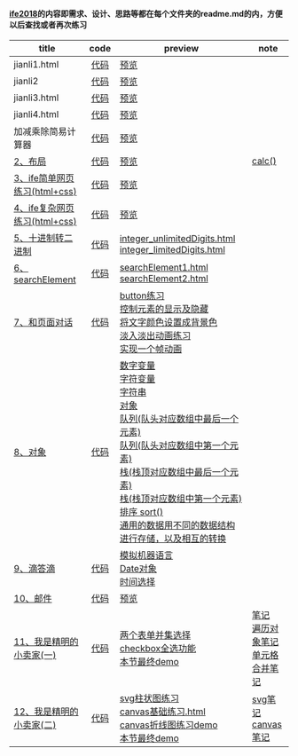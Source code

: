 #### [ife2018](http://ife.baidu.com/college/detail/id/5)的内容即需求、设计、思路等都在每个文件夹的readme.md的内，方便以后查找或者再次练习

| title | code | preview | note |
| -- | :-: | -- | -- |
| jianli1.html | [代码](https://github.com/Zpp-github/ife/blob/master/%E5%90%84%E7%A7%8D%E7%AE%80%E5%8E%86/jianli1.html) | [预览](https://zpp-github.github.io/ife/%E5%90%84%E7%A7%8D%E7%AE%80%E5%8E%86/jianli1.html) |
| jianli2 | [代码](https://github.com/Zpp-github/ife/tree/master/%E5%90%84%E7%A7%8D%E7%AE%80%E5%8E%86/jianli2) | [预览](https://zpp-github.github.io/ife/%E5%90%84%E7%A7%8D%E7%AE%80%E5%8E%86/jianli2/jianli2.html) |
| jianli3.html | [代码](https://github.com/Zpp-github/ife/blob/master/%E5%90%84%E7%A7%8D%E7%AE%80%E5%8E%86/jianli3.html) | [预览](https://zpp-github.github.io/ife/%E5%90%84%E7%A7%8D%E7%AE%80%E5%8E%86/jianli3.html) |
| jianli4.html | [代码](https://github.com/Zpp-github/ife/blob/master/%E5%90%84%E7%A7%8D%E7%AE%80%E5%8E%86/jianli4.html) | [预览](https://zpp-github.github.io/ife/%E5%90%84%E7%A7%8D%E7%AE%80%E5%8E%86/jianli4.html) |
| 加减乘除简易计算器 | [代码](https://github.com/Zpp-github/ife/blob/master/add_minus_times_dicide.html) | [预览](https://zpp-github.github.io/ife/add_minus_times_dicide.html) |
| [2、布局](https://github.com/Zpp-github/ife/blob/master/%E5%B8%83%E5%B1%80/readme.md) | [代码](https://github.com/Zpp-github/ife/tree/master/%E5%B8%83%E5%B1%80) | [预览](https://zpp-github.github.io/ife/%E5%B8%83%E5%B1%80/ife%E4%BB%BB%E5%8A%A1.html) | [calc()](https://github.com/Zpp-github/ife/blob/master/calc().md) |
| [3、ife简单网页练习(html+css)](https://github.com/Zpp-github/ife/blob/master/3%E3%80%81ife%E7%AE%80%E5%8D%95%E7%BD%91%E9%A1%B5%E7%BB%83%E4%B9%A0(html%2Bcss)/readme.md) | [代码](https://github.com/Zpp-github/ife/tree/master/3%E3%80%81ife%E7%AE%80%E5%8D%95%E7%BD%91%E9%A1%B5%E7%BB%83%E4%B9%A0(html%2Bcss)) | [预览](https://zpp-github.github.io/ife/3%E3%80%81ife%E7%AE%80%E5%8D%95%E7%BD%91%E9%A1%B5%E7%BB%83%E4%B9%A0(html%2Bcss)/ife%E7%AE%80%E5%8D%95%E7%BD%91%E9%A1%B5.html) |
| [4、ife复杂网页练习(html+css)](https://github.com/Zpp-github/ife/blob/master/4%E3%80%81ife%E5%A4%8D%E6%9D%82%E7%BD%91%E9%A1%B5%E7%BB%83%E4%B9%A0(html%2Bcss)/readme.md) | [代码](https://github.com/Zpp-github/ife/tree/master/4%E3%80%81ife%E5%A4%8D%E6%9D%82%E7%BD%91%E9%A1%B5%E7%BB%83%E4%B9%A0(html%2Bcss)) | [预览](https://zpp-github.github.io/ife/4%E3%80%81ife%E5%A4%8D%E6%9D%82%E7%BD%91%E9%A1%B5%E7%BB%83%E4%B9%A0(html%2Bcss)/ife%E5%A4%8D%E6%9D%82%E7%BD%91%E9%A1%B5.html) |
| [5、十进制转二进制](https://github.com/Zpp-github/ife/blob/master/5%E3%80%81%E5%8D%81%E8%BF%9B%E5%88%B6%E8%BD%AC%E4%BA%8C%E8%BF%9B%E5%88%B6/readme.md) | [代码](https://github.com/Zpp-github/ife/tree/master/5%E3%80%81%E5%8D%81%E8%BF%9B%E5%88%B6%E8%BD%AC%E4%BA%8C%E8%BF%9B%E5%88%B6) | [integer_unlimitedDigits.html](https://zpp-github.github.io/ife/5%E3%80%81%E5%8D%81%E8%BF%9B%E5%88%B6%E8%BD%AC%E4%BA%8C%E8%BF%9B%E5%88%B6/integer_unlimitedDigits.html) <br/> [integer_limitedDigits.html](https://zpp-github.github.io/ife/5%E3%80%81%E5%8D%81%E8%BF%9B%E5%88%B6%E8%BD%AC%E4%BA%8C%E8%BF%9B%E5%88%B6/integer_limitedDigits.html) |
| [6、searchElement](https://github.com/Zpp-github/ife/blob/master/6%E3%80%81searchElement/readme.md) | [代码](https://github.com/Zpp-github/ife/tree/master/6%E3%80%81searchElement) | [searchElement1.html](https://zpp-github.github.io/ife/6%E3%80%81searchElement/searchElement1.html) <br/> [searchElement2.html](https://zpp-github.github.io/ife/6%E3%80%81searchElement/searchElement2.html) |
| [7、和页面对话](https://github.com/Zpp-github/ife/blob/master/7%E3%80%81%E5%92%8C%E9%A1%B5%E9%9D%A2%E5%AF%B9%E8%AF%9D/readme.md) | [代码](https://github.com/Zpp-github/ife/tree/master/7%E3%80%81%E5%92%8C%E9%A1%B5%E9%9D%A2%E5%AF%B9%E8%AF%9D) | [button练习](https://zpp-github.github.io/ife/7%E3%80%81%E5%92%8C%E9%A1%B5%E9%9D%A2%E5%AF%B9%E8%AF%9D/7.1%E3%80%81btn.html) <br/> [控制元素的显示及隐藏](https://zpp-github.github.io/ife/7%E3%80%81%E5%92%8C%E9%A1%B5%E9%9D%A2%E5%AF%B9%E8%AF%9D/7.2%E3%80%81modify_style.html) <br/> [将文字颜色设置成背景色](https://zpp-github.github.io/ife/7%E3%80%81%E5%92%8C%E9%A1%B5%E9%9D%A2%E5%AF%B9%E8%AF%9D/7.3%E3%80%81eventDelegate.html) <br/> [淡入淡出动画练习](https://zpp-github.github.io/ife/7%E3%80%81%E5%92%8C%E9%A1%B5%E9%9D%A2%E5%AF%B9%E8%AF%9D/7.4%E3%80%81setInterval.html) <br/> [实现一个帧动画](https://zpp-github.github.io/ife/7%E3%80%81%E5%92%8C%E9%A1%B5%E9%9D%A2%E5%AF%B9%E8%AF%9D/7.5%E3%80%81Erik_smile.html) |
| [8、对象](https://github.com/Zpp-github/ife/blob/master/8%E3%80%81%E5%AF%B9%E8%B1%A1/readme.md) | [代码](https://github.com/Zpp-github/ife/tree/master/8%E3%80%81%E5%AF%B9%E8%B1%A1) | [数字变量](https://zpp-github.github.io/ife/8%E3%80%81%E5%AF%B9%E8%B1%A1/8.1%E3%80%81num.html) <br/> [字符变量](https://zpp-github.github.io/ife/8%E3%80%81%E5%AF%B9%E8%B1%A1/8.2%E3%80%81%E5%AD%97%E7%AC%A6%E4%B8%B21.html) <br/> [字符串](https://zpp-github.github.io/ife/8%E3%80%81%E5%AF%B9%E8%B1%A1/8.3%E3%80%81%E5%AD%97%E7%AC%A6%E4%B8%B22.html) <br/> [对象](https://zpp-github.github.io/ife/8%E3%80%81%E5%AF%B9%E8%B1%A1/8.4%E3%80%81%E5%AF%B9%E8%B1%A1%E9%81%8D%E5%8E%86.html) <br/> [队列(队头对应数组中最后一个元素)](https://zpp-github.github.io/ife/8%E3%80%81%E5%AF%B9%E8%B1%A1/8.5%E3%80%81%E9%98%9F%E5%88%971.html) <br/> [队列(队头对应数组中第一个元素)](https://zpp-github.github.io/ife/8%E3%80%81%E5%AF%B9%E8%B1%A1/8.6%E3%80%81%E9%98%9F%E5%88%972.html) <br/> [栈(栈顶对应数组中最后一个元素)](https://zpp-github.github.io/ife/8%E3%80%81%E5%AF%B9%E8%B1%A1/8.7%E3%80%81%E6%A0%881.html) <br/> [栈(栈顶对应数组中第一个元素)](https://zpp-github.github.io/ife/8%E3%80%81%E5%AF%B9%E8%B1%A1/8.8%E3%80%81%E6%A0%882.html) <br/> [排序 sort()](https://zpp-github.github.io/ife/8%E3%80%81%E5%AF%B9%E8%B1%A1/8.9%E3%80%81%E6%8E%92%E5%BA%8F.html) <br/> [通用的数据用不同的数据结构进行存储，以及相互的转换](https://zpp-github.github.io/ife/8%E3%80%81%E5%AF%B9%E8%B1%A1/8.10%E3%80%81%E6%95%B0%E7%BB%84%E5%AF%B9%E8%B1%A1%E7%9B%B8%E4%BA%92%E8%BD%AC%E6%8D%A2.html) |
| [9、滴答滴](https://github.com/Zpp-github/ife/blob/master/9%E3%80%81%E6%BB%B4%E7%AD%94%E6%BB%B4/readme.md) | [代码](https://github.com/Zpp-github/ife/tree/master/9%E3%80%81%E6%BB%B4%E7%AD%94%E6%BB%B4) | [模拟机器语言](https://zpp-github.github.io/ife/9%E3%80%81%E6%BB%B4%E7%AD%94%E6%BB%B4/%E6%A8%A1%E6%8B%9F%E6%9C%BA%E5%99%A8%E4%BA%BAgo.html) <br/> [Date对象](https://zpp-github.github.io/ife/9%E3%80%81%E6%BB%B4%E7%AD%94%E6%BB%B4/clock.html) <br/> [时间选择](https://zpp-github.github.io/ife/9%E3%80%81%E6%BB%B4%E7%AD%94%E6%BB%B4/%E6%97%B6%E9%97%B4%E9%80%89%E6%8B%A9.html) |
| [10、邮件](https://github.com/Zpp-github/ife/blob/master/10%E3%80%81%E9%82%AE%E4%BB%B6/readme.md) | [代码](https://github.com/Zpp-github/ife/blob/master/10%E3%80%81%E9%82%AE%E4%BB%B6/EmailTips.html) | [预览](https://zpp-github.github.io/ife/10%E3%80%81%E9%82%AE%E4%BB%B6/EmailTips.html) |
| [11、我是精明的小卖家(一)](https://github.com/Zpp-github/ife/blob/master/11%E3%80%81%E6%88%91%E6%98%AF%E7%B2%BE%E6%98%8E%E7%9A%84%E5%B0%8F%E5%8D%96%E5%AE%B6(%E4%B8%80)/readme.md) | [代码](https://github.com/Zpp-github/ife/tree/master/11%E3%80%81%E6%88%91%E6%98%AF%E7%B2%BE%E6%98%8E%E7%9A%84%E5%B0%8F%E5%8D%96%E5%AE%B6(%E4%B8%80)) | [两个表单并集选择](https://zpp-github.github.io/ife/11%E3%80%81%E6%88%91%E6%98%AF%E7%B2%BE%E6%98%8E%E7%9A%84%E5%B0%8F%E5%8D%96%E5%AE%B6(%E4%B8%80)/sellerSelect.html) <br/>[checkbox全选功能](https://zpp-github.github.io/ife/11%E3%80%81%E6%88%91%E6%98%AF%E7%B2%BE%E6%98%8E%E7%9A%84%E5%B0%8F%E5%8D%96%E5%AE%B6(%E4%B8%80)/sellerCheck.html) <br/> [本节最终demo](https://zpp-github.github.io/ife/11%E3%80%81%E6%88%91%E6%98%AF%E7%B2%BE%E6%98%8E%E7%9A%84%E5%B0%8F%E5%8D%96%E5%AE%B6(%E4%B8%80)/seller/seller.html) | [笔记](https://github.com/Zpp-github/ife/blob/master/11%E3%80%81%E6%88%91%E6%98%AF%E7%B2%BE%E6%98%8E%E7%9A%84%E5%B0%8F%E5%8D%96%E5%AE%B6(%E4%B8%80)/note.md) <br/> [遍历对象笔记](https://github.com/Zpp-github/ife/blob/master/11%E3%80%81%E6%88%91%E6%98%AF%E7%B2%BE%E6%98%8E%E7%9A%84%E5%B0%8F%E5%8D%96%E5%AE%B6(%E4%B8%80)/%E9%81%8D%E5%8E%86%E5%AF%B9%E8%B1%A1%E7%AC%94%E8%AE%B0.html) <br/> [单元格合并笔记](https://github.com/Zpp-github/ife/blob/master/11%E3%80%81%E6%88%91%E6%98%AF%E7%B2%BE%E6%98%8E%E7%9A%84%E5%B0%8F%E5%8D%96%E5%AE%B6(%E4%B8%80)/%E5%8D%95%E5%85%83%E6%A0%BC%E5%90%88%E5%B9%B6%E7%AC%94%E8%AE%B0.md) |
| [12、我是精明的小卖家(二)](https://github.com/Zpp-github/ife/blob/master/12%E3%80%81%E6%88%91%E6%98%AF%E7%B2%BE%E6%98%8E%E7%9A%84%E5%B0%8F%E5%8D%96%E5%AE%B6(%E4%BA%8C)/readme.md) | [代码](https://github.com/Zpp-github/ife/tree/master/12%E3%80%81%E6%88%91%E6%98%AF%E7%B2%BE%E6%98%8E%E7%9A%84%E5%B0%8F%E5%8D%96%E5%AE%B6(%E4%BA%8C)) | [svg柱状图练习](https://zpp-github.github.io/ife/12%E3%80%81%E6%88%91%E6%98%AF%E7%B2%BE%E6%98%8E%E7%9A%84%E5%B0%8F%E5%8D%96%E5%AE%B6(%E4%BA%8C)/svg%E7%BB%83%E4%B9%A0%E4%B8%8E%E7%AC%94%E8%AE%B0/svg%E6%9F%B1%E7%8A%B6%E5%9B%BE%E7%BB%83%E4%B9%A0/svg%E4%B9%8B%E6%9F%B1%E7%8A%B6%E5%9B%BE.html) <br/> [canvas基础练习.html](https://zpp-github.github.io/ife/12%E3%80%81%E6%88%91%E6%98%AF%E7%B2%BE%E6%98%8E%E7%9A%84%E5%B0%8F%E5%8D%96%E5%AE%B6(%E4%BA%8C)/canvas%E7%BB%83%E4%B9%A0%E4%B8%8E%E7%AC%94%E8%AE%B0/canvas%E5%9F%BA%E7%A1%80%E7%BB%83%E4%B9%A0.html) <br/> [canvas折线图练习demo](https://zpp-github.github.io/ife/12%E3%80%81%E6%88%91%E6%98%AF%E7%B2%BE%E6%98%8E%E7%9A%84%E5%B0%8F%E5%8D%96%E5%AE%B6(%E4%BA%8C)/canvas%E7%BB%83%E4%B9%A0%E4%B8%8E%E7%AC%94%E8%AE%B0/canvas%E6%8A%98%E7%BA%BF%E5%9B%BE%E7%BB%83%E4%B9%A0/canvas%E4%B9%8B%E6%8A%98%E7%BA%BF%E5%9B%BE.html) <br/> [本节最终demo](https://zpp-github.github.io/ife/12%E3%80%81%E6%88%91%E6%98%AF%E7%B2%BE%E6%98%8E%E7%9A%84%E5%B0%8F%E5%8D%96%E5%AE%B6(%E4%BA%8C)/seller/seller.html) | [svg笔记](https://github.com/Zpp-github/ife/blob/master/12%E3%80%81%E6%88%91%E6%98%AF%E7%B2%BE%E6%98%8E%E7%9A%84%E5%B0%8F%E5%8D%96%E5%AE%B6(%E4%BA%8C)/svg%E7%BB%83%E4%B9%A0%E4%B8%8E%E7%AC%94%E8%AE%B0/svgNote.md) <br/> [canvas笔记](https://github.com/Zpp-github/ife/blob/master/12%E3%80%81%E6%88%91%E6%98%AF%E7%B2%BE%E6%98%8E%E7%9A%84%E5%B0%8F%E5%8D%96%E5%AE%B6(%E4%BA%8C)/canvas%E7%BB%83%E4%B9%A0%E4%B8%8E%E7%AC%94%E8%AE%B0/canvasNote.md)|
